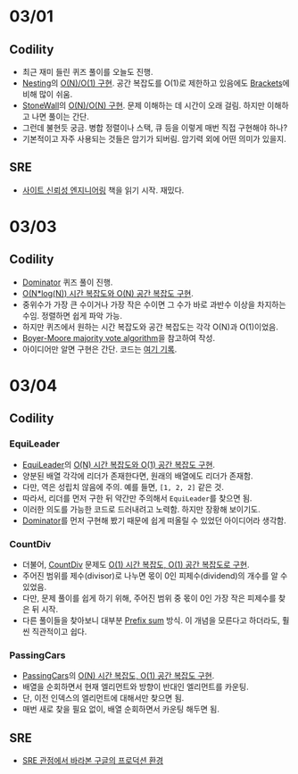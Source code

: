 # 03/01

## Codility

-  최근 재미 들린 퀴즈 풀이를 오늘도 진행.
-  [Nesting](https://app.codility.com/programmers/lessons/7-stacks_and_queues/nesting/)의 [O(N)/O(1) 구현](https://github.com/codehumane/learn-algorithm-in-java/commit/46476dac4de9ab33c4591cfe6588f5b7b57b6628). 공간 복잡도를 O(1)로 제한하고 있음에도 [Brackets](https://github.com/codehumane/learn-algorithm-in-java/commit/c2927107855fd9cbdc7dbe3023ad8bfa3fa01895)에 비해 많이 쉬움.
-  [StoneWall](https://app.codility.com/programmers/lessons/7-stacks_and_queues/stone_wall/)의 [O(N)/O(N) 구현](https://github.com/codehumane/learn-algorithm-in-java/commit/92c6eaed027de102f7d35c5af739bc479d5fe812). 문제 이해하는 데 시간이 오래 걸림. 하지만 이해하고 나면 풀이는 간단.
-  그런데 불현듯 궁금. 병합 정렬이나 스택, 큐 등을 이렇게 매번 직접 구현해야 하나?
-  기본적이고 자주 사용되는 것들은 암기가 되버림. 암기력 외에 어떤 의미가 있을지.


## SRE

-  [사이트 신뢰성 엔지니어링](https://github.com/codehumane/what-i-learned/blob/master/sre/README.md) 책을 읽기 시작. 재밌다.

# 03/03

## Codility

-  [Dominator](https://app.codility.com/programmers/lessons/8-leader/dominator/) 퀴즈 풀이 진행.
-  [O(N*log(N)) 시간 복잡도와 O(N) 공간 복잡도 구현](https://github.com/codehumane/learn-algorithm-in-java/commit/e3bf31d86a953a950deedd5e243d694f31a88593).
-  중위수가 가장 큰 수이거나 가장 작은 수이면 그 수가 바로 과반수 이상을 차지하는 수임. 정렬하면 쉽게 파악 가능.
-  하지만 퀴즈에서 원하는 시간 복잡도와 공간 복잡도는 각각 O(N)과 O(1)이었음.
-  [Boyer-Moore majority vote algorithm](https://en.wikipedia.org/wiki/Boyer%E2%80%93Moore_majority_vote_algorithm)을 참고하여 작성.
-  아이디어만 알면 구현은 간단. 코드는 [여기 기록](https://github.com/codehumane/learn-algorithm-in-java/commit/709b11485263e4987b27ca1c4e0d094e97480a43).

# 03/04

## Codility

### EquiLeader

-  [EquiLeader](https://app.codility.com/programmers/lessons/8-leader/equi_leader/)의 [O(N) 시간 복잡도와 O(1) 공간 복잡도 구현](https://github.com/codehumane/learn-algorithm-in-java/commit/434eea014180844dcc519c0b22f3f0db17d742db).
-  양분된 배열 각각에 리더가 존재한다면, 원래의 배열에도 리더가 존재함.
-  다만, 역은 성립치 않음에 주의. 예를 들면, `[1, 2, 2]` 같은 것.
-  따라서, 리더를 먼저 구한 뒤 약간만 주의해서 `EquiLeader`를 찾으면 됨.
-  이러한 의도를 가능한 코드로 드러내려고 노력함. 하지만 장황해 보이기도.
-  [Dominator](https://github.com/codehumane/learn-algorithm-in-java/blob/master/src/main/java/quiz/Dominator.java)를 먼저 구현해 봤기 때문에 쉽게 떠올릴 수 있었던 아이디어라 생각함.

### CountDiv

-  더불어, [CountDiv](https://app.codility.com/programmers/lessons/5-prefix_sums/count_div/) 문제도 [O(1) 시간 복잡도, O(1) 공간 복잡도로 구현](https://github.com/codehumane/learn-algorithm-in-java/commit/043040b5cce7ebbc64eafaa50d19fbce6bbb65b4).
-  주어진 범위를 제수(divisor)로 나누면 몫이 0인 피제수(dividend)의 개수를 알 수 있었음.
-  다만, 문제 풀이를 쉽게 하기 위해, 주어진 범위 중 몫이 0인 가장 작은 피제수를 찾은 뒤 시작.
-  다른 풀이들을 찾아보니 대부분 [Prefix sum](https://en.wikipedia.org/wiki/Prefix_sum) 방식. 이 개념을 모른다고 하더라도, 훨씬 직관적이고 쉽다.

### PassingCars

-  [PassingCars](https://app.codility.com/programmers/lessons/5-prefix_sums/passing_cars/)의 [O(N) 시간 복잡도, O(1) 공간 복잡도 구현](https://github.com/codehumane/learn-algorithm-in-java/commit/5b0163248de01b833658d3fca9b30fac3855de24).
-  배열을 순회하면서 현재 엘리먼트와 방향이 반대인 엘리먼트를 카운팅.
-  단, 이전 인덱스의 엘리먼트에 대해서만 찾으면 됨.
-  매번 새로 찾을 필요 없이, 배열 순회하면서 카운팅 해두면 됨.

## SRE

-  [SRE 관점에서 바라본 구글의 프로덕션 환경](https://github.com/codehumane/what-i-learned/blob/master/sre/README.md#sre-%EA%B4%80%EC%A0%90%EC%97%90%EC%84%9C-%EB%B0%94%EB%9D%BC%EB%B3%B8-%EA%B5%AC%EA%B8%80%EC%9D%98-%ED%94%84%EB%A1%9C%EB%8D%95%EC%85%98-%ED%99%98%EA%B2%BD)